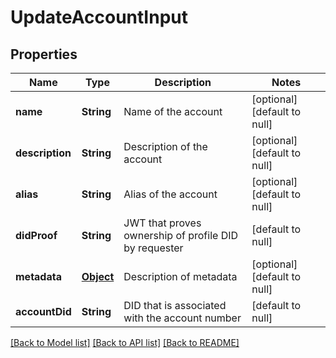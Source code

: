 # UpdateAccountInput

## Properties

| Name            | Type              | Description                                           | Notes                        |
| --------------- | ----------------- | ----------------------------------------------------- | ---------------------------- |
| **name**        | **String**        | Name of the account                                   | [optional] [default to null] |
| **description** | **String**        | Description of the account                            | [optional] [default to null] |
| **alias**       | **String**        | Alias of the account                                  | [optional] [default to null] |
| **didProof**    | **String**        | JWT that proves ownership of profile DID by requester | [default to null]            |
| **metadata**    | [**Object**](.md) | Description of metadata                               | [optional] [default to null] |
| **accountDid**  | **String**        | DID that is associated with the account number        | [default to null]            |

[[Back to Model list]](../README.md#documentation-for-models) [[Back to API list]](../README.md#documentation-for-api-endpoints) [[Back to README]](../README.md)
